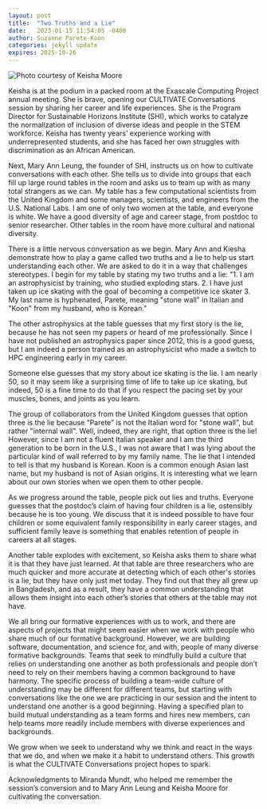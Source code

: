 ```yaml
---
layout: post
title:  "Two Truths and a Lie"
date:   2023-01-15 11:54:05 -0400
author: Suzanne Parete-Koon
categories: jekyll update
expires: 2025-10-26
---
```


<img src="{{ site.baseurl }}/assets/img/twotruths.jpg" alt="Photo courtesy of Keisha Moore">

Keisha is at the podium in a packed room at the Exascale Computing Project annual meeting. She is brave, opening our CULTIVATE Conversations session by sharing her career and life experiences. She is the Program Director for Sustainable Horizons Institute (SHI), which works to catalyze the normalization of inclusion of diverse ideas and people in the STEM workforce. Keisha has twenty years’ experience working with underrepresented students, and she has faced her own struggles with discrimination as an African American. 

Next, Mary Ann Leung, the founder of SHI, instructs us on how to cultivate conversations with each other. She tells us to divide into groups that each fill up large round tables in the room and asks us to team up with as many total strangers as we can.
My table has a few computational scientists from the United Kingdom and some managers, scientists, and engineers from the U.S. National Labs. I am one of only two women at the table, and everyone is white. We have a good diversity of age and career stage, from postdoc to senior researcher. Other tables in the room have more cultural and national diversity.

There is a little nervous conversation as we begin. Mary Ann and Kiesha demonstrate how to play a game called two truths and a lie to help us start understanding each other. We are asked to do it in a way that challenges stereotypes. I begin for my table by stating my two truths and a lie: 
"1. I am an astrophysicist by training, who studied exploding stars.  2. I have just taken up ice skating with the goal of becoming a competitive ice skater 3. My last name is hyphenated, Parete, meaning "stone wall" in Italian and "Koon" from my husband, who is Korean."

The other astrophysics at the table guesses that my first story is the lie, because he has not seen my papers or heard of me professionally. Since I have not published an astrophysics paper since 2012, this is a good guess, but I am indeed a person trained as an astrophysicist who made a switch to HPC engineering early in my career.

Someone else guesses that my story about ice skating is the lie. I am nearly 50, so it may seem like a surprising time of life to take up ice skating, but indeed, 50 is a fine time to do that if you respect the pacing set by your muscles, bones, and joints as you learn.

The group of collaborators from the United Kingdom guesses that option three is the lie because “Parete” is not the Italian word for "stone wall", but rather "internal wall". Well, indeed, they are right, that option three is the lie! However, since I am not a fluent Italian speaker and I am the third generation to be born in the U.S., I was not aware that I was lying about the particular kind of wall referred to by my family name. The lie that I intended to tell is that my husband is Korean. Koon is a common enough Asian last name, but my husband is not of Asian origins. It is interesting what we learn about our own stories when we open them to other people. 

As we progress around the table, people pick out lies and truths. Everyone guesses that the postdoc’s claim of having four children is a lie, ostensibly because he is too young. We discuss that it is indeed possible to have four children or some equivalent family responsibility in early career stages, and sufficient family leave is something that enables retention of people in careers at all stages.

Another table explodes with excitement, so Keisha asks them to share what it is that they have just learned. At that table are three researchers who are much quicker and more accurate at detecting which of each other's stories is a lie, but they have only just met today. They find out that they all grew up in Bangladesh, and as a result, they have a common understanding that allows them insight into each other’s stories that others at the table may not have. 

We all bring our formative experiences with us to work, and there are aspects of projects that might seem easier when we work with people who share much of our formative background. However, we are building software, documentation, and science for, and with, people of many diverse formative backgrounds.
Teams that seek to mindfully build a culture that relies on understanding one another as both professionals and people don’t need to rely on their members having a common background to have harmony. The specific process of building a team-wide culture of understanding may be different for different teams, but starting with conversations like the one we are practicing in our session and the intent to understand one another is a good beginning. Having a specified plan to build mutual understanding as a team forms and hires new members, can help teams more readily include members with diverse experiences and backgrounds.

We grow when we seek to understand why we think and react in the ways that we do, and when we make it a habit to understand others. This growth is what the CULTIVATE Conversations project hopes to spark.

Acknowledgments to Miranda Mundt, who helped me remember the session’s conversion and to Mary Ann Leung and Keisha Moore for cultivating the conversation. 


